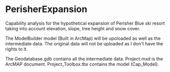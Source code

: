 # PerisherExpansion
Capability analysis for the hypothetical expansion of Perisher Blue ski resort taking into account elevation, slope, tree height and snow cover. 

The ModelBuilder model (Built in ArcMap) will be upoloaded as well as the intermediate data. The original data will not be uploaded as I don't have the rights to it.

The Geodatabase.gdb contains all the intermediate data.
Project.mxd is the ArcMAP document.
Project_Toolbox.tbx contains the model (Cap_Model). 

